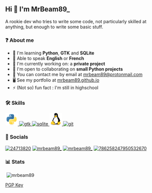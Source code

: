 <!-- Title -->
<h2>Hi 👋 I'm MrBeam89_</h2>

<!-- Description -->
<p>A rookie dev who tries to write some code, not particularly skilled at anything, but enough to write some basic stuff.</p>

<!-- About me -->
<h3 align="left">❓ About me</h3>

* 🧠 I'm learning **Python**, **GTK** and **SQLite**
* 💬 Able to speak **English** or **French**
* 🚀 I'm currently working on: a **private project**
* 🤝 I'm open to collaborating on **small Python projects**
* 📧 You can contact me by email at [mrbeam89@protonmail.com](mailto:mrbeam89@protonmail.com)
* 🖥️ See my portfolio at [mrbeam89.github.io](https://mrbeam89.github.io)
* ⚡ (Not so) fun fact : I'm still in highschool

<!-- Skills -->
<h3 align="left">🛠️ Skills</h3>
<p align="left">
  <a href="https://www.python.org" target="_blank" rel="noreferrer"> <img src="https://raw.githubusercontent.com/devicons/devicon/master/icons/python/python-original.svg" alt="python" width="40" height="40"/> </a>
  <a href="https://www.gtk.org/" target="_blank" rel="noreferrer"> <img src="https://upload.wikimedia.org/wikipedia/commons/7/71/GTK_logo.svg" alt="gtk" width="40" height="40"/> </a>
  <a href="https://www.sqlite.org/" target="_blank" rel="noreferrer"> <img src="https://www.vectorlogo.zone/logos/sqlite/sqlite-icon.svg" alt="sqlite" width="40" height="40"/> </a>
  <a href="https://www.linux.org/" target="_blank" rel="noreferrer"> <img src="https://raw.githubusercontent.com/devicons/devicon/master/icons/linux/linux-original.svg" alt="linux" width="40" height="40"/> </a>
  <a href="https://git-scm.com/" target="_blank" rel="noreferrer"> <img src="https://www.vectorlogo.zone/logos/git-scm/git-scm-icon.svg" alt="git" width="40" height="40"/> </a> 
</p>

<!-- Socials -->
<h3 align="left">👥 Socials</h3>
<p align="left">
<a href="https://stackoverflow.com/users/24713820" target="blank"><img align="center" src="https://raw.githubusercontent.com/rahuldkjain/github-profile-readme-generator/master/src/images/icons/Social/stack-overflow.svg" alt="24713820" height="30" width="40" /></a>
<a href="https://www.youtube.com/@mrbeam89_" target="blank"><img align="center" src="https://raw.githubusercontent.com/rahuldkjain/github-profile-readme-generator/master/src/images/icons/Social/youtube.svg" alt="mrbeam89_" height="30" width="40" /></a>
<a href="https://www.leetcode.com/mrbeam89_" target="blank"><img align="center" src="https://raw.githubusercontent.com/rahuldkjain/github-profile-readme-generator/master/src/images/icons/Social/leet-code.svg" alt="mrbeam89_" height="30" width="40" /></a>
<a href="https://discord.com/users/786258247950532670" target="blank"><img align="center" src="https://raw.githubusercontent.com/rahuldkjain/github-profile-readme-generator/master/src/images/icons/Social/discord.svg" alt="786258247950532670" height="30" width="40" /></a>
</p>

<!-- Stats -->
<h3 align="left">📊 Stats</h3>
<p>&nbsp;<img align="center" src="https://github-readme-stats.vercel.app/api?username=mrbeam89&show_icons=true&theme=dark&locale=en" alt="mrbeam89" /></p>

[PGP Key](https://github.com/mrbeam89.gpg)
